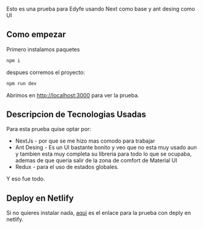 Esto es una prueba para Edyfe usando Next como base y ant desing como UI

## Como empezar

Primero instalamos paquetes
```bash
npm i 
```
despues corremos el proyecto:

```bash
npm run dev
```

Abrimos en [http://localhost:3000](http://localhost:3000) para ver la prueba.


## Descripcion de Tecnologias Usadas

Para esta prueba quise optar por:

- NextJs - por que se me hizo mas comodo para trabajar 
- Ant Desing - Es un UI bastante bonito y veo que no esta muy usado aun y tambien esta muy completa su libreria para todo lo que se ocupaba, ademas de que queria salir de la zona de comfort de Material UI
- Redux -  para el uso de estados globales.

Y eso fue todo.

## Deploy en Netlify

Si no quieres instalar nada, [aqui](https://pruebaefyde.netlify.app/) es el enlace para la prueba con deply en netlify.
